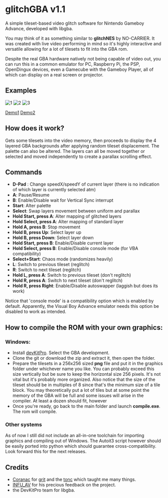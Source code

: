 # glitchGBA v1.1
A simple tileset-based video glitch software for Nintendo Gameboy Advance, developed with libgba.

You may think of it as something similar to **glitchNES** by NO-CARRIER.
It was created with live video performing in mind so it's highly interactive and versatile allowing for a lot of tilesets to fit into the GBA rom.

Despite the real GBA hardware natively not being capable of video out, you can run this in a common emulator for PC, Raspberry Pi, the PSP, OpenDingux devices, even a Gamecube with the Gameboy Player, all of which can display on a real screen or projector.

## Examples

![1](http://www.meru.cloud/assets/06-07-2019/1.png) ![2](http://www.meru.cloud/assets/06-07-2019/2.png) 
![3](http://www.meru.cloud/assets/06-07-2019/3.png)

[Demo1](https://www.youtube.com/watch?v=6Cut0q85Z6Q)
[Demo2](https://youtu.be/0SPNZVn2vGY)

## How does it work?
Gets some tilesets into the video memory, then proceeds to display the 4 layered GBA backgrounds after applying random tileset displacement. The palette can also be altered.
The layers can all be moved together or selected and moved independently to create a parallax scrolling effect.

## Commands
- **D-Pad** : Change speedX/speedY of current layer (there is no indication of which layer is currently selected atm)
- **A**: Pause/Resume
- **B**: Enable/Disable wait for Vertical Sync interrupt
- **Start**: Alter palette
- **Select**: Swap layers movement between uniform and parallax
- **Hold Start, press A**: Alter mapping of glitched layers
- **Hold Select, press A**: Alter mapping of standard layer
- **Hold A, press B**: Stop movement
- **Hold B, press Up**: Select layer up
- **Hold B, press Down**: Select layer down
- **Hold Start, press B**: Enable/Disable current layer
- **Hold Select, press B**: Enable/Disable console mode (for VBA compatibility)
- **Select+Start**: Chaos mode (randomizes heavily)
- **L**: Switch to previous tileset (reglitch)
- **R**: Switch to next tileset (reglitch)
- **Hold L, press A**: Switch to previous tileset (don't reglitch)
- **Hold R, press A**: Switch to next tileset (don't reglitch)
- **Hold R, press Right**: Enable/Disable autoswapper (laggish but does its work)

Notice that 'console mode' is a compatibility option which is enabled by default. Apparently, the Visual Boy Advance emulator needs this option be disabled to work as intended.

## How to compile the ROM with your own graphics:
### Windows:
- Install [devKitPro](https://github.com/devkitPro/installer/releases). Select the GBA development.
- Clone the git or download the zip and extract it, then open the folder.
- Prepare the tilesets in a 256x256 sized **png** file and put it in the graphics folder under whichever name you like.
You can probably exceed this size vertically but be sure to keep the horizontal size 256 pixels. It's not vital but it's probably more organized. Also notice that the size of the tileset should be in multiples of 8 since that's the minimum size of a tile block.
You may theoretically put a lot of tiles but at some point the memory of the GBA will be full and some issues will arise in the compiler. At least a dozen should fit, however
- Once you're ready, go back to the main folder and launch **compile.exe**. The rom will compile.

### Other systems
As of now I still did not include an all-in-one toolchain for importing graphics and compiling out of Windows.
The Autoit3 script however should be easily ported into python which should guarantee cross-compatibility.
Look forward this for the next releases.

## Credits
- [Coranac](http://www.coranac.com/) for [grit](https://www.coranac.com/projects/grit/) and the [tonc](http://www.coranac.com/tonc/text/toc.htm) which taught me many things.
- [INFU_AV](https://twitter.com/Infu_av) for his precious feedback on the project.
- the DevKitPro team for libgba.